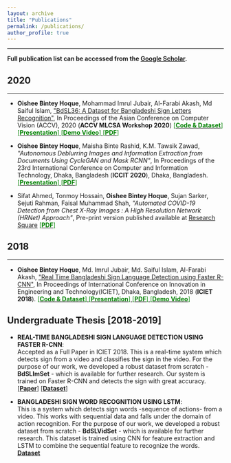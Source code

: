 ```yaml
---
layout: archive
title: "Publications"
permalink: /publications/
author_profile: true
---
```


---

**Full publication list can be accessed from the [Google Scholar](https://scholar.google.com/citations?hl=en&authuser=3&user=Xyu3_yUAAAAJ).**

## 2020

---

- **Oishee Bintey Hoque**, Mohammad Imrul Jubair, Al-Farabi Akash, Md Saiful Islam, ["BdSL36: A Dataset for Bangladeshi Sign Letters Recognition"](https://openaccess.thecvf.com/content/ACCV2020W/MLCSA/html/Hoque_BdSL36_A_Dataset_for_Bangladeshi_Sign_Letters_Recognition_ACCVW_2020_paper.html), In Proceedings of the Asian Conference on Computer Vision (ACCV), 2020 (**ACCV MLCSA Workshop 2020**) [<span style ="color:Green"> [**Code & Dataset**] </span>](https://rb.gy/mm3yjg) [<span style ="color:Green"> [**Presentation**] </span>](https://oishee-hoque.github.io/files/ACCV2020/ACCV_Presentation.pdf) [<span style ="color:Green"> [**Demo Video**] </span>](https://youtu.be/lSYgBMn2Tlg) [<span style ="color:Green"> [**PDF**] </span>](https://oishee-hoque.github.io/files/ACCV2020/ACCV.pdf)

- **Oishee Bintey Hoque**, Maisha Binte Rashid, K.M. Tawsik Zawad, _"Autonomous Deblurring Images
  and Information Extraction from Documents Using CycleGAN and Mask RCNN"_, In Proceedings of the 23rd International Conference on Computer and Information Technology, Dhaka, Bangladesh (**ICCIT 2020**), Dhaka, Bangladesh.[<span style ="color:Green"> [**Presentation**] </span>](https://oishee-hoque.github.io/files/ICCIT_2020_presentation.pdf) [<span style ="color:Green"> [**PDF**] </span>](https://oishee-hoque.github.io/files/ICCIT_2020.pdf)

- Sifat Ahmed, Tonmoy Hossain, **Oishee Bintey Hoque**, Sujan Sarker, Sejuti Rahman, Faisal Muhammad
  Shah, _"Automated COVID-19 Detection from Chest X-Ray Images : A High Resolution Network (HRNet) Approach"_, Pre-print version published available at [Research Square](https://www.researchsquare.com/article/rs-56285/v1) [<span style ="color:Green"> [**PDF**] </span>](https://oishee-hoque.github.io/files/HRNet.pdf)

## 2018

---

- **Oishee Bintey Hoque**, Md. Imrul Jubair, Md. Saiful Islam, Al-Farabi Akash, ["Real Time Bangladeshi Sign Language Detection using Faster R-CNN"](https://ieeexplore.ieee.org/document/8660780), In Proceedings of International Conference on Innovation in Engineering and Technology(ICIET), Dhaka, Bangladesh, 2018 (**ICIET 2018**). [<span style ="color:Green"> [**Code & Dataset**] </span>](https://github.com/imruljubair/bdslimset)[<span style ="color:Green"> [**Presentation**] </span>](https://oishee-hoque.github.io/files/ICIET2018_presentation.pdf) [<span style ="color:Green"> [**PDF**] </span>](https://oishee-hoque.github.io/files/ICIET2018.pdf) [<span style ="color:Green"> [**Demo Video**] </span>](https://youtu.be/OU8IFpR0_sU)

## Undergraduate Thesis [2018-2019]

- **REAL-TIME BANGLADESHI SIGN LANGUAGE DETECTION USING FASTER R-CNN**:
  <br>
  Accepted as a Full Paper in ICIET 2018.
  This is a real-time system which detects sign from a video and classifies the sign in the video. For the purpose of our work, we developed a robust dataset from scratch - **BdSLImSet** - which is available for further research. Our system is trained on Faster R-CNN and detects the sign with great accuracy. [[**Paper**]](https://arxiv.org/abs/1811.12813) [[**Dataset**]](https://github.com/imruljubair/BdSLImset)

- **BANGLADESHI SIGN WORD RECOGNITION USING LSTM**:
  <br>
  This is a system which detects sign words -sequence of actions- from a video. This works with sequential data and falls under the domain of action recognition. For the purpose of our work, we developed a robust dataset from scratch - **BdSLVidSet** - which is available for further research. This dataset is trained using CNN for feature extraction and LSTM to combine the sequential feature to recognize the words. [**Dataset**](https://github.com/anno23/Dataset2)
